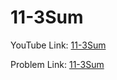 # 11-3Sum

YouTube Link: [11-3Sum](https://youtu.be/uPD1s6u7fQA)

Problem Link: [11-3Sum](https://leetcode.com/problems/3sum/)

